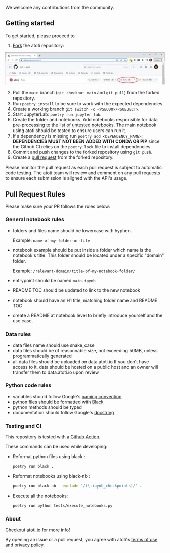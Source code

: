 We welcome any contributions from the community. 

## Getting started

To get started, please proceed to 

1. [Fork](https://docs.github.com/en/get-started/quickstart/fork-a-repo) the atoti repository:

<img src="assets/fork_atoti_repo.png">

2. Pull the `main` branch (`git checkout main` and `git pull`) from the forked repository.
3. Run `poetry install` to be sure to work with the expected dependencies.
4. Create a working branch `git switch -c <PSEUDO>/<SUBJECT>`.
5. Start JupyterLab: `poetry run jupyter lab`.
6. Create the folder and notebooks.
    Add notebooks responsible for data pre-processing to the [list of untested notebooks](tests/execute_notebooks.py).
    The main notebook using atoti should be tested to ensure users can run it.
7. If a dependency is missing run `poetry add <DEPENDENCY_NAME>`: **DEPENDENCIES MUST NOT BEEN ADDED WITH CONDA OR PIP** since the Github CI relies on the `poetry.lock` file to install dependencies.
8. Commit and push changes to the forked repository using `git push`.
9. Create a [pull request](https://docs.github.com/en/pull-requests/collaborating-with-pull-requests/proposing-changes-to-your-work-with-pull-requests/about-pull-requests) from the forked repository. 

Please monitor the pull request as each pull request is subject to automatic code testing. The atoti team will review and comment on any pull requests to ensure each submission is aligned with the API's usage.


## Pull Request Rules
Please make sure your PR follows the rules below:

### General notebook rules

- folders and files name should be lowercase with hyphen.

  Example: `name-of-my-folder-or-file`

- notebook example should be put inside a folder which name is the notebook's title. This folder should be located under a specific "domain" folder.

  Example: `/relevant-domain/title-of-my-notebook-folder/`

- entrypoint should be named `main.ipynb`
- README TOC should be updated to link to the new notebook
- notebook should have an H1 title, matching folder name and README TOC
- create a README at notebook level to briefly introduce yourself and the use case.

### Data rules

- data files name should use snake_case
- data files should be of reasonnable size, not exceeding 50MB, unless programmatically generated
- all data files should be uploaded on data.atoti.io If you don't have access to it, data should be hosted on a public host and an owner will transfer them to data.atoti.io upon review

### Python code rules

- variables should follow Google's [naming convention](http://google.github.io/styleguide/pyguide.html#316-naming)
- python files should be formatted with [Black](https://black.readthedocs.io/en/stable/)
- python methods should be typed
- documentation should follow Google's [docstring](http://google.github.io/styleguide/pyguide.html#381-docstrings)

### Testing and CI

This repository is tested with a [Github Action](.github/workflows/test.yaml).

These commands can be used while developing:

- Reformat python files using black :

  ```bash
  poetry run black .
  ```

- Reformat notebooks using black-nb :

  ```bash
  poetry run black-nb --exclude '/(\.ipynb_checkpoints)/' .
  ```

- Execute all the notebooks:

  ```bash
  poetry run python tests/execute_notebooks.py
  ```



### About

Checkout [atoti.io](https://www.atoti.io) for more info!

By opening an issue or a pull request, you agree with atoti's [terms of use](https://www.atoti.io/terms) and [privacy policy](https://www.atoti.io/privacy-policy).
